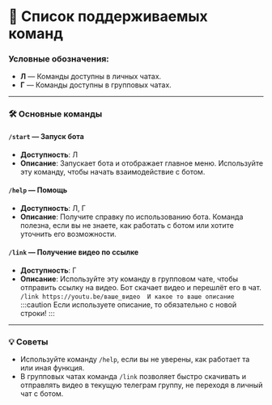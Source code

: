 # 📜 Список поддерживаемых команд

### Условные обозначения:
- **Л** — Команды доступны в личных чатах.
- **Г** — Команды доступны в групповых чатах.

---

### 🛠 Основные команды

#### `/start` — Запуск бота
- **Доступность**: Л
- **Описание**: Запускает бота и отображает главное меню. Используйте эту команду, чтобы начать взаимодействие с ботом.

#### `/help` — Помощь
- **Доступность**: Л, Г
- **Описание**: Получите справку по использованию бота. Команда полезна, если вы не знаете, как работать с ботом или хотите уточнить его возможности.

#### `/link` — Получение видео по ссылке
- **Доступность**: Г
- **Описание**: Используйте эту команду в групповом чате, чтобы отправить ссылку на видео. Бот скачает видео и перешлёт его в чат.
      ```
      /link https://youtu.be/ваше_видео 
      И какое то ваше описание
      ```
      :::caution
      Если используете описание, то обязательно с новой строки!
      :::

---

### 💡 Советы
- Используйте команду `/help`, если вы не уверены, как работает та или иная функция.
- В групповых чатах команда `/link` позволяет быстро скачивать и отправлять видео в текущую телеграм группу, не переходя в личный чат с ботом.

